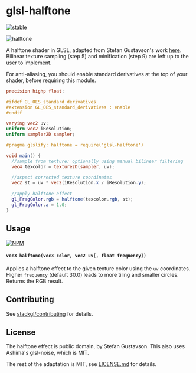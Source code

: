 # glsl-halftone

[![stable](http://badges.github.io/stability-badges/dist/stable.svg)](http://github.com/badges/stability-badges)

![halftone](http://i.imgur.com/GTjatxC.jpg)

A halftone shader in GLSL, adapted from Stefan Gustavson's work [here](http://webstaff.itn.liu.se/~stegu/webglshadertutorial/shadertutorial.html). Bilinear texture sampling (step 5) and minification (step 9) are left up to the user to implement.

For anti-aliasing, you should enable standard derivatives at the top of your shader, before requiring this module.

```glsl
precision highp float;

#ifdef GL_OES_standard_derivatives
#extension GL_OES_standard_derivatives : enable
#endif

varying vec2 uv;
uniform vec2 iResolution;
uniform sampler2D sampler;

#pragma glslify: halftone = require('glsl-halftone')

void main() {
  //sample from texture; optionally using manual bilinear filtering
  vec4 texcolor = texture2D(sampler, uv);

  //aspect corrected texture coordinates
  vec2 st = uv * vec2(iResolution.x / iResolution.y);
  
  //apply halftone effect
  gl_FragColor.rgb = halftone(texcolor.rgb, st);
  gl_FragColor.a = 1.0;
}
```

## Usage

[![NPM](https://nodei.co/npm/glsl-halftone.png)](https://www.npmjs.com/package/glsl-halftone)

#### `vec3 halftone(vec3 color, vec2 uv[, float frequency])`

Applies a halftone effect to the given texture color using the `uv` coordinates. Higher `frequency` (default 30.0) leads to more tiling and smaller circles. Returns the RGB result. 

## Contributing

See [stackgl/contributing](https://github.com/stackgl/contributing) for details.

## License

The halftone effect is public domain, by Stefan Gustavson. This also uses Ashima's glsl-noise, which is MIT.

The rest of the adaptation is MIT, see [LICENSE.md](http://github.com/stackgl/glsl-halftone/blob/master/LICENSE.md) for details.
